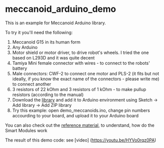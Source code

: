 # meccanoid_arduino_demo
This is an example for Meccanoid Arduino library.

To try it you'll need the following:

1. Meccanoid G15 in its human form
2. Any Arduino
3. Motor shield or motor driver, to drive robot's wheels. I tried the one based on L293D and it was quite decent
4. Tamiya Mini female connector with wires - to connect to the robots' battery
5. Male connectors: CWF-2 to connect one motor and PLS-2 (it fits but not ideally, if you know the exact name of the connectors - please write me) to connect another
6. 3 resistors of 22 kOhm and 3 resistors of 1 kOhm - to make pullup resistors (according to the manual)
7. Download the [library](http://cdn.meccano.com/open-source/meccanoid-library.zip) and add it to Arduino environment using Sketch -> Add library -> Add ZIP library
8. Try this example: open demo_meccanoids.ino, change pin numbers accourding to your board, and upload it to your Arduino board

You can also check out the [reference material](http://cdn.meccano.com/open-source/Meccano_SmartModuleProtocols_2015.pdf), to understand, how do the Smart Modules work


The result of this demo code: see [video] (https://youtu.be/HYVo0rqz0PA)
